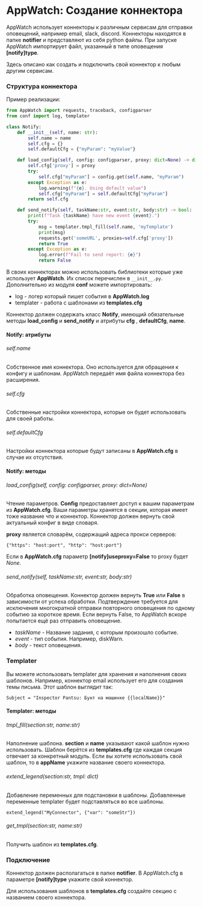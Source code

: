 # AppWatch: Создание коннектора

AppWatch использует коннекторы к различным сервисам для отправки оповещений, например email, slack, discord. Коннекторы находятся в папке **notifier** и представляют из себя python файлы. При запуске AppWatch импортирует файл, указанный в типе оповещения **[notify]type**.

Здесь описано как создать и подключить свой коннектор к любым другим сервисам.



### Структура коннектора

Пример реализации:

```python
from AppWatch import requests, traceback, configparser
from conf import log, templater

class Notify:
    def __init__(self, name: str):
        self.name = name
        self.cfg = {}
        self.defaultCfg = {"myParam": "myValue"}

    def load_config(self, config: configparser, proxy: dict=None) -> dict:
        self.cfg['proxy'] = proxy
        try:
            self.cfg["myParam"] = config.get(self.name, "myParam")
        except Exception as e:
            log.warning(f"{e}. Using default value")
            self.cfg["myParam"] = self.defaultCfg["myParam"]
        return self.cfg

    def send_notify(self, taskName:str, event:str, body:str) -> bool:
        print(f"Task {taskName} have new event {event}.")
        try:
            msg = templater.tmpl_fill(self.name, 'myTemplate')
            print(msg)
            requests.get('someURL', proxies=self.cfg['proxy'])
            return True
        except Exception as e:
            log.error(f"Fail to send report: {e}")
            return False
```

В своих коннекторах можно использовать библиотеки которые уже использует **AppWatch**. Их список перечислен в ```__init__.py```. Дополнительно из модуля **conf** можете импортировать:

- log - логер который пишет события в **AppWatch.log**
- templater - работа с шаблонами из **templates.cfg**

Коннектор должен содержать класс **Notify**, имеющий обязательные методы **load_config** и **send_notify** и атрибуты **cfg** , **defaultCfg**, **name**.



#### Notify: атрибуты

###### self.name

Собственное имя коннектора. Оно используется для обращения к конфигу и шаблонам. AppWatch передаёт имя файла коннектора без расширения.

###### self.cfg

Собственные настройки коннектора, которые он будет использовать для своей работы. 

###### self.defaultCfg

Настройки коннектора которые будут записаны в **AppWatch.cfg** в случае их отсутствия.



#### Notify: методы

###### load_config(self, config: configparser, proxy: dict=None)

Чтение параметров. **Config** предоставляет доступ к вашим параметрам из **AppWatch.cfg**. Ваши параметры хранятся в секции, которая имеет тоже название что и коннектор. Коннектор должен вернуть свой актуальный конфиг в виде словаря.

**proxy** является словарём, содержащий адреса прокси серверов:

`{"https": "host:port", "http": "host:port"}`

Если в **AppWatch.cfg**  параметр **[notify]useproxy=False** то proxy будет *None*.



###### send_notify(self, taskName:str, event:str, body:str)

Обработка оповещения. Коннектор должен вернуть **True** или **False** в зависимости от успеха обработки. Подтверждение требуется для исключения многократной отправки повторного оповещения по одному событию за короткое время. Если вернуть False, то AppWatch вскоре попытается ещё раз отправить оповещение.

- *taskName* - Название задания, с которым произошло событие.
- *event* - тип события. Например, diskWarn.
- *body* - текст оповещения.



### Templater 

Вы можете использовать templater для хранения и наполнения своих шаблонов. Например, коннектор email использует его для создания темы письма. Этот шаблон выглядит так:

`Subject = "Inspector Pantsu: Бунт на машинке {{localName}}"`



#### Templater: методы

###### tmpl_fill(section:str, name:str)

Наполнение шаблона. **section** и **name** указывают какой шаблон нужно использовать. Шаблон берётся из **templates.cfg** где каждая секция отвечает за конкретный модуль. Если вы хотите использовать свой шаблон, то в **appName** укажите название своего коннектора.

###### extend_legend(section:str, tmpl: dict)

Добавление переменных для подстановки в шаблоны. Добавленные переменные templater будет подставляться во все шаблоны.

```extend_legend("MyConnector", {"var": "someStr"})```

###### get_tmpl(section:str, name:str)

Получить шаблон из **templates.cfg**.



### Подключение

Коннектор должен располагаться в папке **notifier**. В AppWatch.cfg в параметре **[notify]type** укажите свой коннектор.

Для использования шаблонов в **templates.cfg** создайте секцию с названием своего коннектора.
